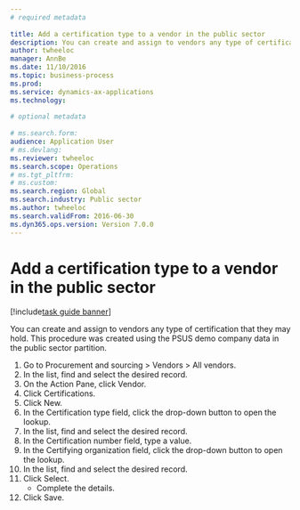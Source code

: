 ```yaml
--- 
# required metadata 
 
title: Add a certification type to a vendor in the public sector
description: You can create and assign to vendors any type of certification that they may hold. 
author: twheeloc
manager: AnnBe 
ms.date: 11/10/2016
ms.topic: business-process 
ms.prod:  
ms.service: dynamics-ax-applications 
ms.technology:  
 
# optional metadata 
 
# ms.search.form:   
audience: Application User 
# ms.devlang:  
ms.reviewer: twheeloc
ms.search.scope: Operations 
# ms.tgt_pltfrm:  
# ms.custom:  
ms.search.region: Global
ms.search.industry: Public sector
ms.author: twheeloc
ms.search.validFrom: 2016-06-30 
ms.dyn365.ops.version: Version 7.0.0 
---
```

# Add a certification type to a vendor in the public sector

[!include[task guide banner](../../includes/task-guide-banner.md)]

You can create and assign to vendors any type of certification that they may hold. This procedure was created using the PSUS demo company data in the public sector partition.

1. Go to Procurement and sourcing > Vendors > All vendors.
2. In the list, find and select the desired record.
3. On the Action Pane, click Vendor.
4. Click Certifications.
5. Click New.
6. In the Certification type field, click the drop-down button to open the lookup.
7. In the list, find and select the desired record.
8. In the Certification number field, type a value.
9. In the Certifying organization field, click the drop-down button to open the lookup.
10. In the list, find and select the desired record.
11. Click Select.
    * Complete the details.   
12. Click Save.

